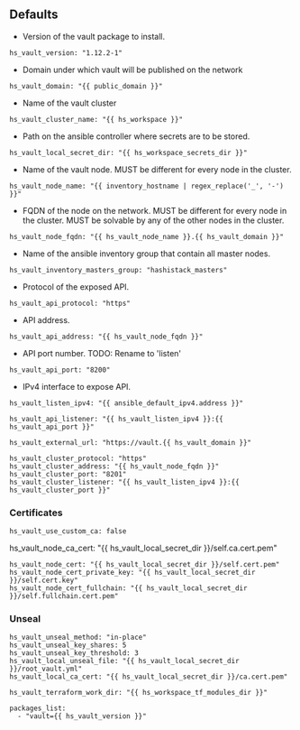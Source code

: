
```{include} ../../../roles/vault/README.md
```

## Defaults

* Version of the vault package to install.
```
hs_vault_version: "1.12.2-1"
```
* Domain under which vault will be published on the network
```
hs_vault_domain: "{{ public_domain }}"
```

* Name of the vault cluster
```
hs_vault_cluster_name: "{{ hs_workspace }}"
```

* Path on the ansible controller where secrets are to be stored.
```
hs_vault_local_secret_dir: "{{ hs_workspace_secrets_dir }}"
```

* Name of the vault node. MUST be different for every node in the cluster.
```
hs_vault_node_name: "{{ inventory_hostname | regex_replace('_', '-') }}"
```

* FQDN of the node on the network. MUST be different for every node in the cluster. MUST
be solvable by any of the other nodes in the cluster.
```
hs_vault_node_fqdn: "{{ hs_vault_node_name }}.{{ hs_vault_domain }}"
```

* Name of the ansible inventory group that contain all master nodes.
```
hs_vault_inventory_masters_group: "hashistack_masters"
```

* Protocol of the exposed API.
```
hs_vault_api_protocol: "https"
```

* API address.
```
hs_vault_api_address: "{{ hs_vault_node_fqdn }}"
```

* API port number.
TODO: Rename to 'listen'
```
hs_vault_api_port: "8200"
```

* IPv4 interface to expose API.
```
hs_vault_listen_ipv4: "{{ ansible_default_ipv4.address }}"

hs_vault_api_listener: "{{ hs_vault_listen_ipv4 }}:{{ hs_vault_api_port }}"

hs_vault_external_url: "https://vault.{{ hs_vault_domain }}"

hs_vault_cluster_protocol: "https"
hs_vault_cluster_address: "{{ hs_vault_node_fqdn }}"
hs_vault_cluster_port: "8201"
hs_vault_cluster_listener: "{{ hs_vault_listen_ipv4 }}:{{ hs_vault_cluster_port }}"
```

### Certificates

```
hs_vault_use_custom_ca: false
```
hs_vault_node_ca_cert: "{{ hs_vault_local_secret_dir }}/self.ca.cert.pem"
```
hs_vault_node_cert: "{{ hs_vault_local_secret_dir }}/self.cert.pem"
hs_vault_node_cert_private_key: "{{ hs_vault_local_secret_dir }}/self.cert.key"
hs_vault_node_cert_fullchain: "{{ hs_vault_local_secret_dir }}/self.fullchain.cert.pem"
```

### Unseal

```
hs_vault_unseal_method: "in-place"
hs_vault_unseal_key_shares: 5
hs_vault_unseal_key_threshold: 3
hs_vault_local_unseal_file: "{{ hs_vault_local_secret_dir }}/root_vault.yml"
hs_vault_local_ca_cert: "{{ hs_vault_local_secret_dir }}/ca.cert.pem"

hs_vault_terraform_work_dir: "{{ hs_workspace_tf_modules_dir }}"

packages_list:
  - "vault={{ hs_vault_version }}"
